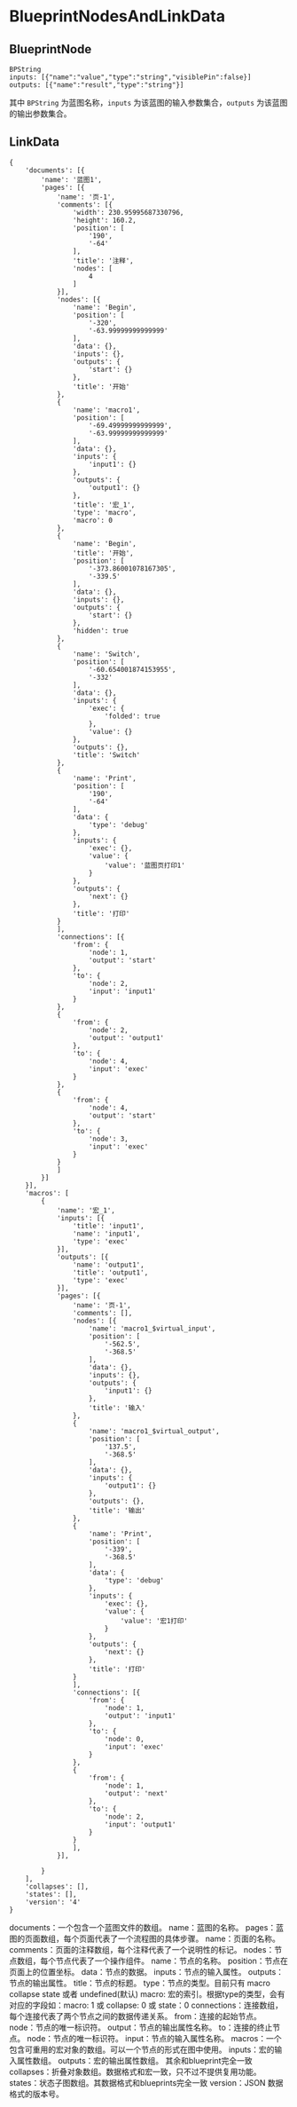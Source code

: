 # BlueprintNodesAndLinkData
## BlueprintNode
```
BPString
inputs: [{"name":"value","type":"string","visiblePin":false}]
outputs: [{"name":"result","type":"string"}]
```
其中 `BPString` 为蓝图名称，`inputs` 为该蓝图的输入参数集合，`outputs` 为该蓝图的输出参数集合。
## LinkData
```
{
	'documents': [{
		'name': '蓝图1',
		'pages': [{
			'name': '页-1',
			'comments': [{
				'width': 230.95995687330796,
				'height': 160.2,
				'position': [
					'190',
					'-64'
				],
				'title': '注释',
				'nodes': [
					4
				]
			}],
			'nodes': [{
				'name': 'Begin',
				'position': [
					'-320',
					'-63.99999999999999'
				],
				'data': {},
				'inputs': {},
				'outputs': {
					'start': {}
				},
				'title': '开始'
			},
			{
				'name': 'macro1',
				'position': [
					'-69.49999999999999',
					'-63.99999999999999'
				],
				'data': {},
				'inputs': {
					'input1': {}
				},
				'outputs': {
					'output1': {}
				},
				'title': '宏_1',
				'type': 'macro',
				'macro': 0
			},
			{
				'name': 'Begin',
				'title': '开始',
				'position': [
					'-373.86001078167305',
					'-339.5'
				],
				'data': {},
				'inputs': {},
				'outputs': {
					'start': {}
				},
				'hidden': true
			},
			{
				'name': 'Switch',
				'position': [
					'-60.654001874153955',
					'-332'
				],
				'data': {},
				'inputs': {
					'exec': {
						'folded': true
					},
					'value': {}
				},
				'outputs': {},
				'title': 'Switch'
			},
			{
				'name': 'Print',
				'position': [
					'190',
					'-64'
				],
				'data': {
					'type': 'debug'
				},
				'inputs': {
					'exec': {},
					'value': {
						'value': '蓝图页打印1'
					}
				},
				'outputs': {
					'next': {}
				},
				'title': '打印'
			}
			],
			'connections': [{
				'from': {
					'node': 1,
					'output': 'start'
				},
				'to': {
					'node': 2,
					'input': 'input1'
				}
			},
			{
				'from': {
					'node': 2,
					'output': 'output1'
				},
				'to': {
					'node': 4,
					'input': 'exec'
				}
			},
			{
				'from': {
					'node': 4,
					'output': 'start'
				},
				'to': {
					'node': 3,
					'input': 'exec'
				}
			}
			]
		}]
	}],
	'macros': [
		{
			'name': '宏_1',
			'inputs': [{
				'title': 'input1',
				'name': 'input1',
				'type': 'exec'
			}],
			'outputs': [{
				'name': 'output1',
				'title': 'output1',
				'type': 'exec'
			}],
			'pages': [{
				'name': '页-1',
				'comments': [],
				'nodes': [{
					'name': 'macro1_$virtual_input',
					'position': [
						'-562.5',
						'-368.5'
					],
					'data': {},
					'inputs': {},
					'outputs': {
						'input1': {}
					},
					'title': '输入'
				},
				{
					'name': 'macro1_$virtual_output',
					'position': [
						'137.5',
						'-368.5'
					],
					'data': {},
					'inputs': {
						'output1': {}
					},
					'outputs': {},
					'title': '输出'
				},
				{
					'name': 'Print',
					'position': [
						'-339',
						'-368.5'
					],
					'data': {
						'type': 'debug'
					},
					'inputs': {
						'exec': {},
						'value': {
							'value': '宏1打印'
						}
					},
					'outputs': {
						'next': {}
					},
					'title': '打印'
				}
				],
				'connections': [{
					'from': {
						'node': 1,
						'output': 'input1'
					},
					'to': {
						'node': 0,
						'input': 'exec'
					}
				},
				{
					'from': {
						'node': 1,
						'output': 'next'
					},
					'to': {
						'node': 2,
						'input': 'output1'
					}
				}
				],
			}],

		}
	],
	'collapses': [],
	'states': [],
	'version': '4'
}
```
documents：一个包含一个蓝图文件的数组。
  name：蓝图的名称。
  pages：蓝图的页面数组，每个页面代表了一个流程图的具体步骤。
    name：页面的名称。
    comments：页面的注释数组，每个注释代表了一个说明性的标记。
    nodes：节点数组，每个节点代表了一个操作组件。
      name：节点的名称。
      position：节点在页面上的位置坐标。
      data：节点的数据。
      inputs：节点的输入属性。
      outputs：节点的输出属性。
      title：节点的标题。
      type：节点的类型。目前只有 macro collapse state 或者 undefined(默认)
      macro: 宏的索引。根据type的类型，会有对应的字段如：macro: 1 或 collapse: 0 或 state：0
    connections：连接数组，每个连接代表了两个节点之间的数据传递关系。
      from：连接的起始节点。
        node：节点的唯一标识符。
        output：节点的输出属性名称。
      to：连接的终止节点。
        node：节点的唯一标识符。
        input：节点的输入属性名称。
macros：一个包含可重用的宏对象的数组。可以一个节点的形式在图中使用。
  inputs：宏的输入属性数组。
  outputs：宏的输出属性数组。
  其余和blueprint完全一致
collapses：折叠对象数组。数据格式和宏一致，只不过不提供复用功能。
states：状态子图数组。其数据格式和blueprints完全一致
version：JSON 数据格式的版本号。
